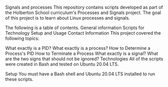 Signals and processes This repository contains scripts developed as part of the Holberton School curriculum's Processes and Signals project. The goal of this project is to learn about Linux processes and signals.

The following is a table of contents. General information Scripts for Technology Setup and Usage Contact Information This project covered the following topics:

What exactly is a PID? What exactly is a process? How to Determine a Process's PID How to Terminate a Process What exactly is a signal? What are the two signs that should not be ignored? Technologies All of the scripts were created in Bash and tested on Ubuntu 20.04 LTS.

Setup You must have a Bash shell and Ubuntu 20.04 LTS installed to run these scripts.
